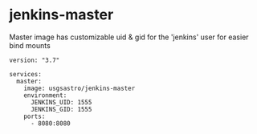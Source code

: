 # jenkins-master

Master image has customizable uid & gid for the 'jenkins' user for easier bind mounts

```
version: "3.7"

services:
  master:
    image: usgsastro/jenkins-master
    environment:
      JENKINS_UID: 1555
      JENKINS_GID: 1555
    ports:
      - 8080:8080
```
